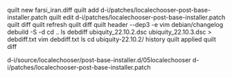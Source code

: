 quilt new farsi_iran.diff
quilt add d-i/patches/localechooser-post-base-installer.patch 
quilt edit d-i/patches/localechooser-post-base-installer.patch 
quilt diff 
quilt refresh 
quilt diff 
quilt header --dep3 -e 
vim debian/changelog
debuild -S -d 
cd ..
ls
debdiff ubiquity_22.10.2.dsc ubiquity_22.10.3.dsc > debdiff.txt
vim debdiff.txt 
ls
cd ubiquity-22.10.2/
history 
quilt applied 
quilt diff 

d-i/source/localechooser/post-base-installer.d/05localechooser
d-i/patches/localechooser-post-base-installer.patch

